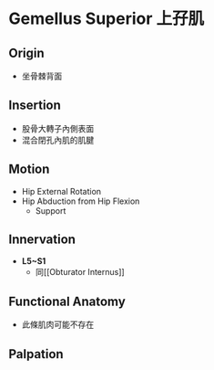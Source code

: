 # Gemellus Superior 上孖肌
## Origin
* 坐骨棘背面  

## Insertion
* 股骨大轉子內側表面
* 混合閉孔內肌的肌腱  

## Motion
* Hip External Rotation  
* Hip Abduction from Hip Flexion
	* Support  

## Innervation
*  **L5~S1**
	*  同[[Obturator Internus]]  

## Functional Anatomy
* 此條肌肉可能不存在

## Palpation